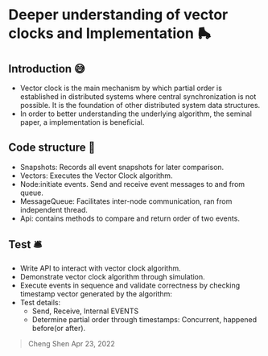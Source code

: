 # Deeper understanding of vector clocks and Implementation :roller_skate:

## Introduction :sweat_smile:

- Vector clock is the main mechanism by which partial order is established in distributed systems where central synchronization is not possible. It is the foundation of other distributed system data structures.
- In order to better understanding the underlying algorithm, the seminal paper, a implementation is beneficial.
## Code structure :ice_cube:
- Snapshots: Records all event snapshots for later comparison.
- Vectors: Executes the Vector Clock algorithm.
- Node:initiate events. Send and receive event messages to and from queue. 
- MessageQueue: Facilitates inter-node communication, ran from independent thread.
- Api: contains methods to compare and return order of two events.

## Test :bellhop_bell:

- Write API to interact with vector clock algorithm.
- Demonstrate vector clock algorithm through simulation.
- Execute events in sequence and validate correctness by checking timestamp vector generated by the algorithm:
- Test details:
  - Send, Receive, Internal EVENTS
  - Determine partial order through timestamps: Concurrent, happened before(or after).

> Cheng Shen
> Apr 23, 2022
